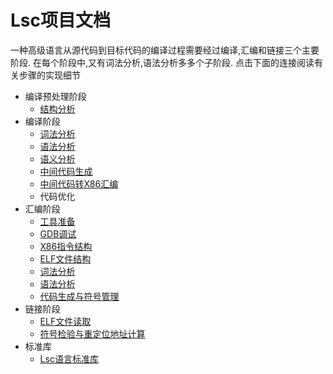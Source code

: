 Lsc项目文档
=============

一种高级语言从源代码到目标代码的编译过程需要经过编译,汇编和链接三个主要阶段. 在每个阶段中,又有词法分析,语法分析多多个子阶段. 点击下面的连接阅读有关步骤的实现细节

- 编译预处理阶段
    - [结构分析](./preproc/Struct.md)
- 编译阶段
    - [词法分析](./compile/LexicalAnalysis.md)
    - [语法分析](./compile/GrammaticalAnalysis.md)
    - [语义分析](./compile/SemanticAnalysis.md)
    - [中间代码生成](./compile/InterCodeGenerate.md)
    - [中间代码转X86汇编](./compile/ToX86.md)
    - 代码优化
- 汇编阶段
    - [工具准备](./ass/tools.md)
    - [GDB调试](./ass/gdb.md)
    - [X86指令结构](./ass/X86.md)
    - [ELF文件结构](./ass/ELF.md)
    - [词法分析](./ass/LexicalAnalysis.md)
    - [语法分析](./ass/GrammaticalAnalysis.md)
    - [代码生成与符号管理](./ass/Symbol.md)
- 链接阶段
	- [ELF文件读取](./lit/ReadElf.md)
	- [符号检验与重定位地址计算](./lit/Sym.md)
- 标准库
    - [Lsc语言标准库](./stdlib/stdlib.md)
